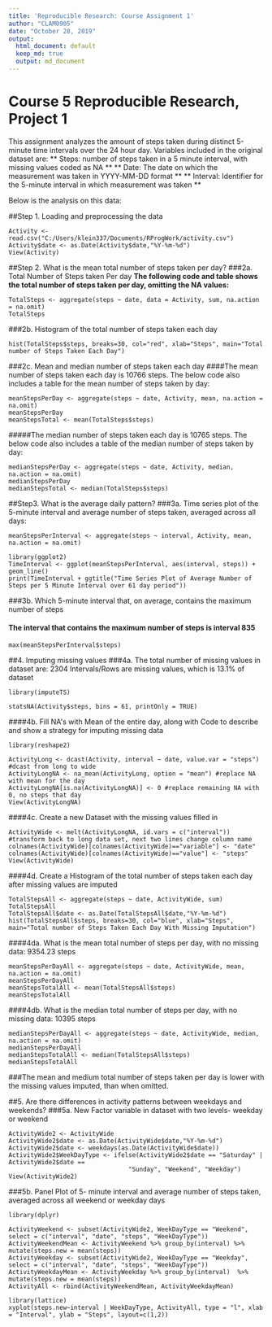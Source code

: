```yaml
---
title: 'Reproducible Research: Course Assignment 1'
author: "CLAM0905"
date: "October 28, 2019"
output:
  html_document: default
  keep_md: true
  output: md_document
---
```


# **Course 5 Reproducible Research, Project 1**
This assignment analyzes the amount of  steps taken during distinct 5-minute time intervals over the 24 hour day. Variables included in the original dataset are:
   ** Steps: number of steps taken in a 5 minute interval, with missing values coded as NA **
   ** Date: The date on which the measurement was taken in YYYY-MM-DD format **
   ** Interval: Identifier for the 5-minute interval in which measurement was taken **

Below is the analysis on this data: 

##Step 1. Loading and preprocessing the data
```{r}
Activity <- read.csv("C:/Users/klein337/Documents/RProgWork/activity.csv")
Activity$date <- as.Date(Activity$date,"%Y-%m-%d")
View(Activity)
```
##Step 2. What is the mean total number of steps taken per day?
###2a. Total Number of Steps taken Per day 
**The following code and table shows the total number of steps taken per day, omitting the NA values:**
```{r}
TotalSteps <- aggregate(steps ~ date, data = Activity, sum, na.action = na.omit)
TotalSteps
```

###2b. Histogram of the total number of steps taken each day
```{r totalstepsbyday}
hist(TotalSteps$steps, breaks=30, col="red", xlab="Steps", main="Total number of Steps Taken Each Day")
```

###2c. Mean and median number of steps taken each day
####The mean number of steps taken each day is 10766 steps. The below code also includes a table for the mean number of steps taken by day:
```{r eval = TRUE}
meanStepsPerDay <- aggregate(steps ~ date, Activity, mean, na.action = na.omit)
meanStepsPerDay
meanStepsTotal <- mean(TotalSteps$steps)
```

#####The median number of steps taken each day is 10765 steps. The below code also includes a table of the median number of steps taken by day:
```{r eval = FALSE}
medianStepsPerDay <- aggregate(steps ~ date, Activity, median, na.action = na.omit)
medianStepsPerDay
medianStepsTotal <- median(TotalSteps$steps)
```

##Step3. What is the average daily pattern? 
###3a. Time series plot of the 5-minute interval and average number of steps taken, averaged across all days:
```{r}
meanStepsPerInterval <- aggregate(steps ~ interval, Activity, mean, na.action = na.omit)
```

```{r totalstepsyesna}
library(ggplot2)
TimeInterval <- ggplot(meanStepsPerInterval, aes(interval, steps)) + geom_line()
print(TimeInterval + ggtitle("Time Series Plot of Average Number of Steps per 5 Minute Interval over 61 day period"))
```

###3b. Which 5-minute interval that, on average, contains the maximum number of steps
#### The interval that contains the maximum number of steps is interval 835
```{r}
max(meanStepsPerInterval$steps)
```

##4. Imputing missing values
###4a. The total number of missing values in dataset are: 2304 Intervals/Rows are missing values, which is 13.1% of dataset
```{r warning = FALSE, message = FALSE}
library(imputeTS)
```

```{r}
statsNA(Activity$steps, bins = 61, printOnly = TRUE)
```
####4b. Fill NA's with Mean of the entire day, along with Code to describe and show a strategy for imputing missing data
```{r warning = FALSE, message = FALSE}
library(reshape2)
```

```{r warning = FALSE}
ActivityLong <- dcast(Activity, interval ~ date, value.var = "steps") #dcast from long to wide
ActivityLongNA <- na_mean(ActivityLong, option = "mean") #replace NA with mean for the day
ActivityLongNA[is.na(ActivityLongNA)] <- 0 #replace remaining NA with 0, no steps that day
View(ActivityLongNA)
```
####4c. Create a new Dataset with the missing values filled in 
```{r}
ActivityWide <- melt(ActivityLongNA, id.vars = c("interval")) #transform back to long data set, next two lines change column name
colnames(ActivityWide)[colnames(ActivityWide)=="variable"] <- "date"
colnames(ActivityWide)[colnames(ActivityWide)=="value"] <- "steps"
View(ActivityWide)
```
####4d. Create a Histogram of the total number of steps taken each day after missing values are imputed
```{r totalstepsnona}
TotalStepsAll <- aggregate(steps ~ date, ActivityWide, sum)
TotalStepsAll 
TotalStepsAll$date <- as.Date(TotalStepsAll$date,"%Y-%m-%d")
hist(TotalStepsAll$steps, breaks=30, col="blue", xlab="Steps", main="Total number of Steps Taken Each Day With Missing Imputation")
```

####4da. What is the mean total number of steps per day, with no missing data: 9354.23 steps
```{r eval = FALSE}
meanStepsPerDayAll <- aggregate(steps ~ date, ActivityWide, mean, na.action = na.omit)
meanStepsPerDayAll
meanStepsTotalAll <- mean(TotalStepsAll$steps)
meanStepsTotalAll    
```

####4db. What is the median total number of steps per day, with no missing data: 10395 steps
```{r eval = FALSE}
medianStepsPerDayAll <- aggregate(steps ~ date, ActivityWide, median, na.action = na.omit)
medianStepsPerDayAll
medianStepsTotalAll <- median(TotalStepsAll$steps)
medianStepsTotalAll   
```




###The mean and medium total number of steps taken per day is lower with the missing values imputed, than when omitted. 

##5. Are there differences in activity patterns between weekdays and weekends?
###5a. New Factor variable in dataset with two levels- weekday or weekend
```{r}
ActivityWide2 <- ActivityWide
ActivityWide2$date <- as.Date(ActivityWide$date,"%Y-%m-%d")
ActivityWide2$date <- weekdays(as.Date(ActivityWide$date))
ActivityWide2$WeekDayType <- ifelse(ActivityWide2$date == "Saturday" | ActivityWide2$date == 
                                 "Sunday", "Weekend", "Weekday")
View(ActivityWide2)
```
###5b. Panel Plot of 5- minute interval and average number of steps taken, averaged across all weekend or weekday days
```{r include = FALSE, warning = FALSE, message = FALSE}
library(dplyr)
```
```{r}
ActivityWeekend <- subset(ActivityWide2, WeekDayType == "Weekend", select = c("interval", "date", "steps", "WeekDayType"))
ActivityWeekendMean <- ActivityWeekend %>% group_by(interval) %>% mutate(steps.new = mean(steps))
ActivityWeekday <- subset(ActivityWide2, WeekDayType == "Weekday", select = c("interval", "date", "steps", "WeekDayType"))
ActivityWeekdayMean <- ActivityWeekday %>% group_by(interval)  %>% mutate(steps.new = mean(steps))
ActivityAll <- rbind(ActivityWeekendMean, ActivityWeekdayMean)
```

```{r intervalbysteps5min}
library(lattice)
xyplot(steps.new~interval | WeekDayType, ActivityAll, type = "l", xlab = "Interval", ylab = "Steps", layout=c(1,2))
```




